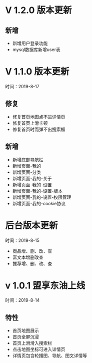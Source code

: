 # V 1.2.0 版本更新
## 新增
- 新增用户登录功能
- mysql数据库新增user表
# V 1.1.0 版本更新
时间：2019-8-17
## 修复
- 修复首页地图点不进详情页
- 修复首页上滑卡顿
- 修复首页时而弹不出搜索框
## 新增
- 新增底部导航栏
- 新增页面-我的
- 新增页面-分类 
- 新增页面-我的-关于
- 新增页面-我的-设置
- 新增页面-我的-设置-版本
- 新增页面-我的-设置-权限管理
- 新增页面-我的-cookie协议
# 后台版本更新
时间：2019-8-15
- 商品增、删、改、查
- 富文本增删改查
- 推荐增、删、改、查
# v 1.0.1 盟享东油上线 
时间：2019-8-14
## 特性
- 首页地图展示
- 首页全屏沉浸
- 首页上滑滑入搜索栏
- 点击地图坐标可进入详情页
- 详情页包含轮播图、导航、图文详情等